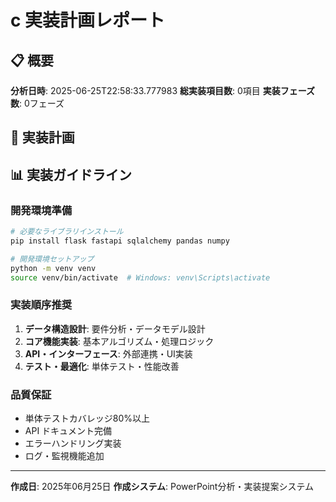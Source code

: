 # c 実装計画レポート

## 📋 概要
**分析日時**: 2025-06-25T22:58:33.777983
**総実装項目数**: 0項目
**実装フェーズ数**: 0フェーズ

## 🚀 実装計画


## 📊 実装ガイドライン

### 開発環境準備
```bash
# 必要なライブラリインストール
pip install flask fastapi sqlalchemy pandas numpy

# 開発環境セットアップ
python -m venv venv
source venv/bin/activate  # Windows: venv\Scripts\activate
```

### 実装順序推奨
1. **データ構造設計**: 要件分析・データモデル設計
2. **コア機能実装**: 基本アルゴリズム・処理ロジック
3. **API・インターフェース**: 外部連携・UI実装
4. **テスト・最適化**: 単体テスト・性能改善

### 品質保証
- 単体テストカバレッジ80%以上
- API ドキュメント完備
- エラーハンドリング実装
- ログ・監視機能追加

---
**作成日**: 2025年06月25日
**作成システム**: PowerPoint分析・実装提案システム
